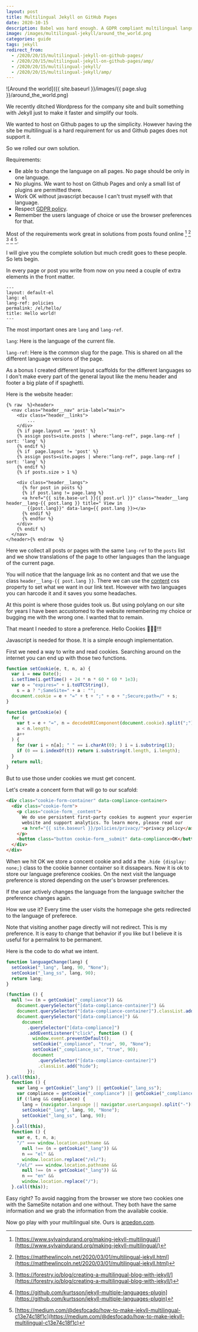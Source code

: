 ```yaml
---
layout: post
title: Multilingual Jekyll on GitHub Pages
date: 2020-10-15
description: Babel was hard enough. A GDPR compliant multilingual language selector.
image: /images/multilingual-jekyll/around_the_world.png
categories: guide
tags: jekyll
redirect_from:
  - /2020/20/15/multilingual-jekyll-on-github-pages/
  - /2020/20/15/multilingual-jekyll-on-github-pages/amp/
  - /2020/20/15/multilingual-jekyll/
  - /2020/20/15/multilingual-jekyll/amp/
---
```


![Around the world]({{ site.baseurl }}/images/{{ page.slug }}/around_the_world.png)

We recently ditched Wordpress for the company site and built something with Jekyll just to make it faster and simplify our tools.

We wanted to host on Github pages to up the simplicity. However having the site be multilingual is a hard requirement for us and Github pages does not support it.

So we rolled our own solution.

<!--more-->

Requirements:

- Be able to change the language on all pages. No page should be only in one language.
- No plugins. We want to host on Github Pages and only a small list of plugins are permitted there.
- Work OK without javascript because I can't trust myself with that language.
- Respect [GDPR policy](https://gdpr.eu/cookies/).
- Remember the users language of choice or use the browser preferences for that.

Most of the requirements work great in solutions from posts found online [^1] [^2] [^3] [^4] [^5].

[^1]: [https://www.sylvaindurand.org/making-jekyll-multilingual/](https://www.sylvaindurand.org/making-jekyll-multilingual/)
[^2]: [https://matthewlincoln.net/2020/03/01/multilingual-jekyll.html](https://matthewlincoln.net/2020/03/01/multilingual-jekyll.html)
[^3]: [https://forestry.io/blog/creating-a-multilingual-blog-with-jekyll/](https://forestry.io/blog/creating-a-multilingual-blog-with-jekyll/)
[^4]: [https://github.com/kurtsson/jekyll-multiple-languages-plugin](https://github.com/kurtsson/jekyll-multiple-languages-plugin)
[^5]: [https://medium.com/@desfocado/how-to-make-jekyll-multilingual-c13e74c18f1c](https://medium.com/@desfocado/how-to-make-jekyll-multilingual-c13e74c18f1c)

I will give you the complete solution but much credit goes to these people. So lets begin.

In every page or post you write from now on you need a couple of extra elements in the front matter.

```
---
layout: default-el
lang: el
lang-ref: policies
permalink: /el/hello/
title: Hello world!
---
```

The most important ones are `lang` and `lang-ref`.

`lang`: Here is the language of the current file.

`lang-ref`: Here is the common slug for the page. This is shared on all the different language versions of the page.

As a bonus I created different layout scaffolds for the different languages so I don't make every part of the general layout like the menu header and footer a big plate of if spaghetti.

Here is the website header:

```liquid
{% raw  %}<header>
  <nav class="header__nav" aria-label="main">
    <div class="header__links">
        ...
    </div>
    {% if page.layout == 'post' %}
    {% assign posts=site.posts | where:"lang-ref", page.lang-ref | sort: 'lang' %}
    {% endif %}
    {% if  page.layout != 'post' %}
    {% assign posts=site.pages | where:"lang-ref", page.lang-ref | sort: 'lang' %}
    {% endif %}
    {% if posts.size > 1 %}

    <div class="header__langs">
      {% for post in posts %}
      {% if post.lang != page.lang %}
      <a href="{{ site.base-url }}{{ post.url }}" class="header__lang header__lang-{{ post.lang }} title=" View in
        {{post.lang}}" data-lang={{ post.lang }}></a>
      {% endif %}
      {% endfor %}
    </div>
    {% endif %}
  </nav>
</header>{% endraw  %}
```

Here we collect all posts or pages with the same `lang-ref` to the `posts` list and we show translations of the page to other languages than the language of the current page.

You will notice that the language link as no content and that we use the class `header__lang-{{ post.lang }}`. There we can use the [content](https://www.w3schools.com/cssref/pr_gen_content.asp) css property to set what we want in our link text. However with two languages you can harcode it and it saves you some headaches.

At this point is where those guides took us. But using polylang on our site for years I have been accustomed to the website remembering my choice or bugging me with the wrong one. I wanted that to remain.

That meant I needed to store a preference. Hello Cookies 🍪🍪🍪!!!

Javascript is needed for those. It is a simple enough implementation.

First we need a way to write and read cookies. Searching around on the internet you can end up with those two functions.

```javascript
function setCookie(e, t, n, a) {
  var i = new Date();
  i.setTime(i.getTime() + 24 * n * 60 * 60 * 1e3);
  var o = "expires=" + i.toUTCString(),
    s = a ? ";SameSite=" + a : "";
  document.cookie = e + "=" + t + ";" + o + ";Secure;path=/" + s;
}

function getCookie(e) {
  for (
    var t = e + "=", n = decodeURIComponent(document.cookie).split(";"), a = 0;
    a < n.length;
    a++
  ) {
    for (var i = n[a]; " " == i.charAt(0); ) i = i.substring(1);
    if (0 == i.indexOf(t)) return i.substring(t.length, i.length);
  }
  return null;
}
```

But to use those under cookies we must get concent.

Let's create a concent form that will go to our scafold:

```html
<div class="cookie-form-container" data-compliance-container>
  <div class="cookie-form">
    <p class="cookie-form__content">
      We do use persistent first-party cookies to augment your experience in our
      website and support analytics. To learn more, please read our
      <a href="{{ site.baseurl }}/policies/privacy/">privacy policy</a>.
    </p>
    <button class="button cookie-form__submit" data-compliance>OK</button>
  </div>
</div>
```

When we hit OK we store a concent cookie and add a the `.hide {display: none;}` class to the cookie banner container so it dissapears. Now it is ok to store our language preference cookies. On the next visit the language preference is stored depending on the user's browser preferences.

If the user actively changes the language from the language switcher the preference changes again.

How we use it? Every time the user visits the homepage she gets redirected to the language of preferece.

Note that visiting another page directly will not redirect. This is my preference. It is easy to change that behavior if you like but I believe it is useful for a permalink to be permanent.

Here is the code to do what we intent.

```javascript
function languageChange(lang) {
  setCookie("_lang", lang, 90, "None");
  setCookie("_lang_ss", lang, 90);
  return lang;
}

(function () {
  null !== (n = getCookie("_compliance")) &&
    document.querySelector("[data-compliance-container]") &&
    document.querySelector("[data-compliance-container]").classList.add("hide"),
    document.querySelector("[data-compliance]") &&
      document
        .querySelector("[data-compliance]")
        .addEventListener("click", function () {
          window.event.preventDefault();
          setCookie("_compliance", "true", 90, "None");
          setCookie("_compliance_ss", "true", 90);
          document
            .querySelector("[data-compliance-container]")
            .classList.add("hide");
        });
}.call(this),
  function () {
    var lang = getCookie("_lang") || getCookie("_lang_ss");
    var compliance = getCookie("_compliance") || getCookie("_compliance_ss");
    if (!lang && compliance) {
      lang = (navigator.language || navigator.userLanguage).split("-")[0];
      setCookie("_lang", lang, 90, "None");
      setCookie("_lang_ss", lang, 90);
    }
  }.call(this),
  function () {
    var e, t, n, a;
    "/" === window.location.pathname &&
      null !== (n = getCookie("_lang")) &&
      n == "el" &&
      window.location.replace("/el/");
    "/el/" === window.location.pathname &&
      null !== (n = getCookie("_lang")) &&
      n == "en" &&
      window.location.replace("/");
  }.call(this));
```

Easy right? To avoid nagging from the browser we store two cookies one with the SameSite notation and one without. They both have the same information and we grab the information from the available cookie.

Now go play with your multilingual site. Ours is [arpedon.com](https://arpedon.com).
